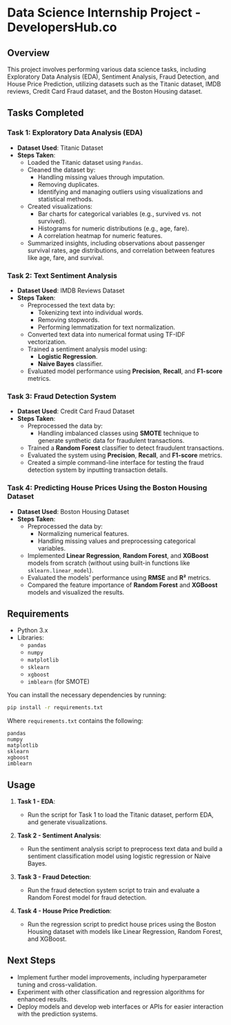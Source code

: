 
# Data Science Internship Project - DevelopersHub.co

## Overview
This project involves performing various data science tasks, including Exploratory Data Analysis (EDA), Sentiment Analysis, Fraud Detection, and House Price Prediction, utilizing datasets such as the Titanic dataset, IMDB reviews, Credit Card Fraud dataset, and the Boston Housing dataset.

## Tasks Completed

### Task 1: Exploratory Data Analysis (EDA)
- **Dataset Used**: Titanic Dataset
- **Steps Taken**:
  - Loaded the Titanic dataset using `Pandas`.
  - Cleaned the dataset by:
    - Handling missing values through imputation.
    - Removing duplicates.
    - Identifying and managing outliers using visualizations and statistical methods.
  - Created visualizations:
    - Bar charts for categorical variables (e.g., survived vs. not survived).
    - Histograms for numeric distributions (e.g., age, fare).
    - A correlation heatmap for numeric features.
  - Summarized insights, including observations about passenger survival rates, age distributions, and correlation between features like age, fare, and survival.

### Task 2: Text Sentiment Analysis
- **Dataset Used**: IMDB Reviews Dataset
- **Steps Taken**:
  - Preprocessed the text data by:
    - Tokenizing text into individual words.
    - Removing stopwords.
    - Performing lemmatization for text normalization.
  - Converted text data into numerical format using TF-IDF vectorization.
  - Trained a sentiment analysis model using:
    - **Logistic Regression**.
    - **Naive Bayes** classifier.
  - Evaluated model performance using **Precision**, **Recall**, and **F1-score** metrics.

### Task 3: Fraud Detection System
- **Dataset Used**: Credit Card Fraud Dataset
- **Steps Taken**:
  - Preprocessed the data by:
    - Handling imbalanced classes using **SMOTE** technique to generate synthetic data for fraudulent transactions.
  - Trained a **Random Forest** classifier to detect fraudulent transactions.
  - Evaluated the system using **Precision**, **Recall**, and **F1-score** metrics.
  - Created a simple command-line interface for testing the fraud detection system by inputting transaction details.

### Task 4: Predicting House Prices Using the Boston Housing Dataset
- **Dataset Used**: Boston Housing Dataset
- **Steps Taken**:
  - Preprocessed the data by:
    - Normalizing numerical features.
    - Handling missing values and preprocessing categorical variables.
  - Implemented **Linear Regression**, **Random Forest**, and **XGBoost** models from scratch (without using built-in functions like `sklearn.linear_model`).
  - Evaluated the models' performance using **RMSE** and **R²** metrics.
  - Compared the feature importance of **Random Forest** and **XGBoost** models and visualized the results.

## Requirements

- Python 3.x
- Libraries:
  - `pandas`
  - `numpy`
  - `matplotlib`
  - `sklearn`
  - `xgboost`
  - `imblearn` (for SMOTE)
  
You can install the necessary dependencies by running:
```bash
pip install -r requirements.txt
```

Where `requirements.txt` contains the following:
```
pandas
numpy
matplotlib
sklearn
xgboost
imblearn
```

## Usage

1. **Task 1 - EDA**:
   - Run the script for Task 1 to load the Titanic dataset, perform EDA, and generate visualizations.

2. **Task 2 - Sentiment Analysis**:
   - Run the sentiment analysis script to preprocess text data and build a sentiment classification model using logistic regression or Naive Bayes.

3. **Task 3 - Fraud Detection**:
   - Run the fraud detection system script to train and evaluate a Random Forest model for fraud detection.

4. **Task 4 - House Price Prediction**:
   - Run the regression script to predict house prices using the Boston Housing dataset with models like Linear Regression, Random Forest, and XGBoost.

## Next Steps

- Implement further model improvements, including hyperparameter tuning and cross-validation.
- Experiment with other classification and regression algorithms for enhanced results.
- Deploy models and develop web interfaces or APIs for easier interaction with the prediction systems.
